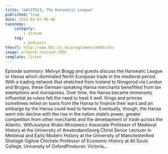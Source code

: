 ```yaml
---
title: "&#127911; The Hanseatic League"
published: true
date: 2024-03-07-05-48
taxonomy:
    category:
        - stream
    tag:
        - podcasts
theurl: http://www.bbc.co.uk/programmes/m001vshs
image: artwork-resized.JPEG
template: listen
---
```


Episode summary: Melvyn Bragg and guests discuss the Hanseatic League or Hansa which dominated North European trade in the medieval period. With a trading network that stretched from Iceland to Novgorod via London and Bruges, these German-speaking Hansa merchants benefitted from tax exemptions and monopolies. Over time, the Hansa became immensely influential as rulers felt the need to treat it well. Kings and princes sometimes relied on loans from the Hansa to finance their wars and an embargo by the Hansa could lead to famine. Eventually, though, the Hansa went into decline with the rise in the nation state&rsquo;s power, greater competition from other merchants and the development of trade across the Atlantic. WithJustyna Wubs-Mrozewicz Associate Professor of Medieval History at the University of AmsterdamGeorg Christ Senior Lecturer in Medieval and Early Modern History at the University of ManchesterAnd Sheilagh Ogilvie Chichele Professor of Economic History at All Souls College, University of OxfordProducer: Victoria&hellip;
